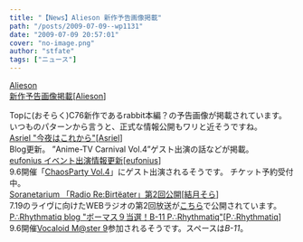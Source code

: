 ```yaml
---
title: "【News】Alieson 新作予告画像掲載"
path: "/posts/2009-07-09--wp1131"
date: "2009-07-09 20:57:01"
cover: "no-image.png"
author: "stfate"
tags: ["ニュース"]
---
```


<style type="text/css">
<!--
p {white-space: pre-wrap};
-->
</style>

<a class="topics" href="http://www.alieson.net/html/" target="_blank">Alieson 新作予告画像掲載</a><span class="junre">[<a href="http://www.alieson.net/html/" target="_blank">Alieson</a>]</span>
<div class="news">Topに(おそらく)C76新作であるrabbit本編？の予告画像が掲載されています。
いつものパターンから言うと、正式な情報公開もワリと近そうですね。</div>
<a class="topics" href="http://ameblo.jp/asriel-blog/" target="_blank">Asriel "今夜はこれから"</a><span class="junre">[<a href="http://www.asriel.jp/m/" target="_blank">Asriel</a>]</span>
<div class="news">Blog更新。
”Anime-TV Carnival Vol.4”ゲスト出演の話などが掲載。</div>
<a class="topics" href="http://eufonius.net/" target="_blank">eufonius イベント出演情報更新</a><span class="junre">[<a href="http://eufonius.net/" target="_blank">eufonius</a>]</span>
<div class="news">9.6開催「<a href="http://www.chaosparty.jp" target="_blank">ChaosParty Vol.4</a>」にゲスト出演されるそうです。
チケット予約受付中。</div>
<a class="topics" href="http://soranetarium.com/" target="_blank">Soranetarium 「Radio Re:Birtёater」第2回公開</a><span class="junre">[<a href="http://soranetarium.com/" target="_blank">結月そら</a>]</span>
<div class="news">7.19のライヴに向けたWEBラジオの第2回放送が<a href="http://rebirtheater.soranetarium.com/" target="_blank">こちら</a>で公開されています。</div>
<a class="topics" href="http://prq.blog44.fc2.com/" target="_blank">P∴Rhythmatiq blog "ボーマス９当選！B-11 P∴Rhythmatiq"</a><span class="junre">[<a href="http://prq.blog44.fc2.com/" target="_blank">P∴Rhythmatiq</a>]</span>
<div class="news">9.6開催<a href="http://ketto.com/tvm/" target="_blank">Vocaloid M@ster 9</a>参加されるそうです。スペースは<em>B-11</em>。</div>

